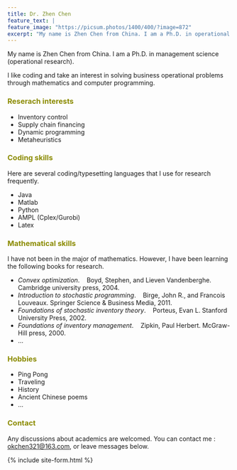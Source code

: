 ```yaml
---
title: Dr. Zhen Chen
feature_text: |
feature_image: "https://picsum.photos/1400/400/?image=872"
excerpt: "My name is Zhen Chen from China. I am a Ph.D. in operational research."
---
```


My name is Zhen Chen from China. I am a Ph.D. in management science (operational research).

I like coding and take an interest in solving business operational problems through mathematics and computer programming.

### <font color="#8B8B00"> Reserach interests </font>

- Inventory control
- Supply chain financing
- Dynamic programming
- Metaheuristics


### <font color="#8B8B00">Coding skills</font>

Here are several coding/typesetting languages that I use for research frequently.
- Java
- Matlab
- Python
- AMPL (Cplex/Gurobi)
- Latex

### <font color="#8B8B00">Mathematical skills</font>

I have not been in the major of mathematics. However, I have been learning the following books for research.
- *Convex optimization*. &nbsp;&nbsp; Boyd, Stephen, and Lieven Vandenberghe. Cambridge university press, 2004.
- *Introduction to stochastic programming*. &nbsp;&nbsp; Birge, John R., and Francois Louveaux. Springer Science & Business Media, 2011.
- *Foundations of stochastic inventory theory*. &nbsp;&nbsp; Porteus, Evan L.  Stanford University Press, 2002.
- *Foundations of inventory management*. &nbsp;&nbsp; Zipkin, Paul Herbert. McGraw-Hill press, 2000.
- ...

<!---
### Education
|From To | University | Nation | Major | Degree |
|     ---- |         ---- |     ---- |     :----:|   :----: |
|2016.09 ~ 2017.09 | University of Edinburgh | UK |Management Science and Economics | Visiting student|
|2014.09 ~ 2018.06 | Beihang University | China  |Management Science and Engineering | Doctor |
|2010.09 ~ 2013.03 | Beihang University | China |Management Science and Engineering | Master |
|2006.09 ~ 2010.06 | Northeastern University |China |Business Administration | Bachor |
{:.table-striped}
-->

### <font color="#8B8B00">Hobbies</font>
- Ping Pong
- Traveling
- History
- Ancient Chinese poems
- ...

### <font color="#8B8B00">Contact</font>
Any discussions about academics are welcomed. You can contact me : okchen321@163.com, or leave messages below.


{% include site-form.html %}



<!--
### Working papers

### Pulications
-->

